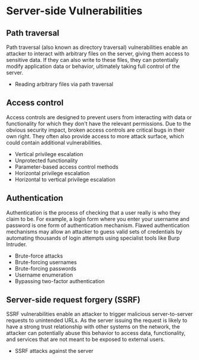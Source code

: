 # Server-side Vulnerabilities

## Path traversal
Path traversal (also known as directory traversal) vulnerabilities enable an attacker to interact with arbitrary files on the server, giving them access to sensitive data. If they can also write to these files, they can potentially modify application data or behavior, ultimately taking full control of the server.

- Reading arbitrary files via path traversal

## Access control
Access controls are designed to prevent users from interacting with data or functionality for which they don't have the relevant permissions. Due to the obvious security impact, broken access controls are critical bugs in their own right. They often also provide access to more attack surface, which could contain additional vulnerabilities.

- Vertical privilege escalation
- Unprotected functionality
- Parameter-based access control methods
- Horizontal privilege escalation
- Horizontal to vertical privilege escalation

## Authentication
Authentication is the process of checking that a user really is who they claim to be. For example, a login form where you enter your username and password is one form of authentication mechanism. Flawed authentication mechanisms may allow an attacker to guess valid sets of credentials by automating thousands of login attempts using specialist tools like Burp Intruder.

- Brute-force attacks
- Brute-forcing usernames
- Brute-forcing passwords
- Username enumeration
- Bypassing two-factor authentication


## Server-side request forgery (SSRF)
SSRF vulnerabilities enable an attacker to trigger malicious server-to-server requests to unintended URLs. As the server issuing the request is likely to have a strong trust relationship with other systems on the network, the attacker can potentially abuse this behavior to access data, functionality, and services that are not meant to be exposed to external users.

- SSRF attacks against the server